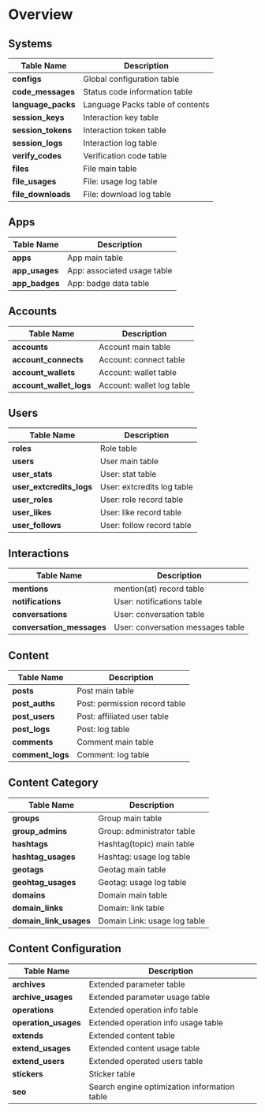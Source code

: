 # Overview

## Systems

| Table Name | Description |
| --- | --- |
| **configs** | Global configuration table |
| **code_messages** | Status code information table |
| **language_packs** | Language Packs table of contents |
| **session_keys** | Interaction key table |
| **session_tokens** | Interaction token table |
| **session_logs** | Interaction log table |
| **verify_codes** | Verification code table |
| **files** | File main table |
| **file_usages** | File: usage log table |
| **file_downloads** | File: download log table |

## Apps

| Table Name | Description |
| --- | --- |
| **apps** | App main table |
| **app_usages** | App: associated usage table |
| **app_badges** | App: badge data table |

## Accounts

| Table Name | Description |
| --- | --- |
| **accounts** | Account main table |
| **account_connects** | Account: connect table |
| **account_wallets** | Account: wallet table |
| **account_wallet_logs** | Account: wallet log table |

## Users

| Table Name | Description |
| --- | --- |
| **roles** | Role table |
| **users** | User main table |
| **user_stats** | User: stat table |
| **user_extcredits_logs** | User: extcredits log table |
| **user_roles** | User: role record table |
| **user_likes** | User: like record table |
| **user_follows** | User: follow record table |

## Interactions

| Table Name | Description |
| --- | --- |
| **mentions** | mention(at) record table |
| **notifications** | User: notifications table |
| **conversations** | User: conversation table |
| **conversation_messages** | User: conversation messages table |

## Content

| Table Name | Description |
| --- | --- |
| **posts** | Post main table |
| **post_auths** | Post: permission record table |
| **post_users** | Post: affiliated user table |
| **post_logs** | Post: log table |
| **comments** | Comment main table |
| **comment_logs** | Comment: log table |

## Content Category

| Table Name | Description |
| --- | --- |
| **groups** | Group main table |
| **group_admins** | Group: administrator table |
| **hashtags** | Hashtag(topic) main table |
| **hashtag_usages** | Hashtag: usage log table |
| **geotags** | Geotag main table |
| **geohtag_usages** | Geotag: usage log table |
| **domains** | Domain main table |
| **domain_links** | Domain: link table |
| **domain_link_usages** | Domain Link: usage log table |

## Content Configuration

| Table Name | Description |
| --- | --- |
| **archives** | Extended parameter table |
| **archive_usages** | Extended parameter usage table |
| **operations** | Extended operation info table |
| **operation_usages** | Extended operation info usage table |
| **extends** | Extended content table |
| **extend_usages** | Extended content usage table |
| **extend_users** | Extended operated users table |
| **stickers** | Sticker table |
| **seo** | Search engine optimization information table |
